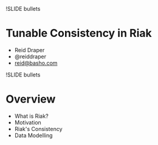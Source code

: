 !SLIDE bullets

# Tunable Consistency in Riak #

* Reid Draper
* @reiddraper
* reid@basho.com

!SLIDE bullets

# Overview #

* What is Riak?
* Motivation
* Riak's Consistency
* Data Modelling
